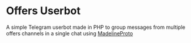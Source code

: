 # Offers Userbot
A simple Telegram userbot made in PHP to group messages from multiple offers channels in a single chat using [MadelineProto](https://github.com/danog/MadelineProto "MadelineProto")
